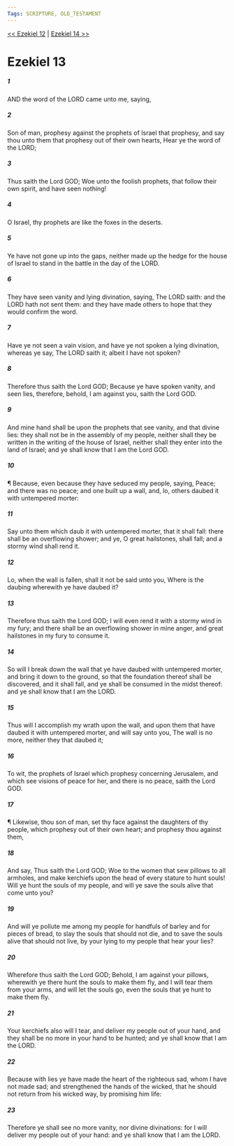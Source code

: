 ```yaml
---
Tags: SCRIPTURE, OLD_TESTAMENT
---
```


[<< Ezekiel 12](OLD_TESTAMENT/26_Ezekiel/Ezekiel_12.md) | [Ezekiel 14 >>](OLD_TESTAMENT/26_Ezekiel/Ezekiel_14.md)

# Ezekiel 13

##### 1
 AND the word of the LORD came unto me, saying,
##### 2
 Son of man, prophesy against the prophets of Israel that prophesy, and say thou unto them that prophesy out of their own hearts, Hear ye the word of the LORD;
##### 3
 Thus saith the Lord GOD; Woe unto the foolish prophets, that follow their own spirit, and have seen nothing!
##### 4
 O Israel, thy prophets are like the foxes in the deserts.
##### 5
 Ye have not gone up into the gaps, neither made up the hedge for the house of Israel to stand in the battle in the day of the LORD.
##### 6
 They have seen vanity and lying divination, saying, The LORD saith: and the LORD hath not sent them: and they have made others to hope that they would confirm the word.
##### 7
 Have ye not seen a vain vision, and have ye not spoken a lying divination, whereas ye say, The LORD saith it; albeit I have not spoken?
##### 8
 Therefore thus saith the Lord GOD; Because ye have spoken vanity, and seen lies, therefore, behold, I am against you, saith the Lord GOD.
##### 9
 And mine hand shall be upon the prophets that see vanity, and that divine lies: they shall not be in the assembly of my people, neither shall they be written in the writing of the house of Israel, neither shall they enter into the land of Israel; and ye shall know that I am the Lord GOD.
##### 10
 ¶ Because, even because they have seduced my people, saying, Peace; and there was no peace; and one built up a wall, and, lo, others daubed it with untempered morter:
##### 11
 Say unto them which daub it with untempered morter, that it shall fall: there shall be an overflowing shower; and ye, O great hailstones, shall fall; and a stormy wind shall rend it.
##### 12
 Lo, when the wall is fallen, shall it not be said unto you, Where is the daubing wherewith ye have daubed it?
##### 13
 Therefore thus saith the Lord GOD; I will even rend it with a stormy wind in my fury; and there shall be an overflowing shower in mine anger, and great hailstones in my fury to consume it.
##### 14
 So will I break down the wall that ye have daubed with untempered morter, and bring it down to the ground, so that the foundation thereof shall be discovered, and it shall fall, and ye shall be consumed in the midst thereof: and ye shall know that I am the LORD.
##### 15
 Thus will I accomplish my wrath upon the wall, and upon them that have daubed it with untempered morter, and will say unto you, The wall is no more, neither they that daubed it;
##### 16
 To wit, the prophets of Israel which prophesy concerning Jerusalem, and which see visions of peace for her, and there is no peace, saith the Lord GOD.
##### 17
 ¶ Likewise, thou son of man, set thy face against the daughters of thy people, which prophesy out of their own heart; and prophesy thou against them,
##### 18
 And say, Thus saith the Lord GOD; Woe to the women that sew pillows to all armholes, and make kerchiefs upon the head of every stature to hunt souls!  Will ye hunt the souls of my people, and will ye save the souls alive that come unto you?
##### 19
 And will ye pollute me among my people for handfuls of barley and for pieces of bread, to slay the souls that should not die, and to save the souls alive that should not live, by your lying to my people that hear your lies?
##### 20
 Wherefore thus saith the Lord GOD; Behold, I am against your pillows, wherewith ye there hunt the souls to make them fly, and I will tear them from your arms, and will let the souls go, even the souls that ye hunt to make them fly.
##### 21
 Your kerchiefs also will I tear, and deliver my people out of your hand, and they shall be no more in your hand to be hunted; and ye shall know that I am the LORD.
##### 22
 Because with lies ye have made the heart of the righteous sad, whom I have not made sad; and strengthened the hands of the wicked, that he should not return from his wicked way, by promising him life:
##### 23
 Therefore ye shall see no more vanity, nor divine divinations: for I will deliver my people out of your hand: and ye shall know that I am the LORD.

